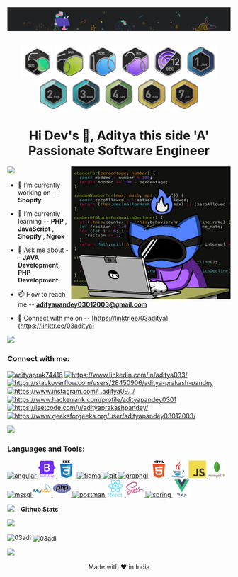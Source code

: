 <div align="center" >
  <img src="https://github.com/03Adi/03Adi/blob/main/Knowledge_Is_Human_Homepage_Animated_Banner.gif" alt="Coding"  >
  <br><br>       
</div>           
                    
<p align="center" >
  <img src="https://github.com/03Adi/03Adi/blob/main/50%20days.gif" alt="50 Days Badge" height="70">
  <img src="https://github.com/03Adi/03Adi/blob/main/2550.gif" alt="2025 50 Days Badge" height="70">
  <img src="https://github.com/03Adi/03Adi/blob/main/25100.gif" alt="2025 100 Days Badge" height="70">
  <img src="https://github.com/03Adi/03Adi/blob/main/200.gif" alt="2025 200 Days Badge" height="70">
  <img src="https://github.com/03Adi/03Adi/blob/main/dec%202024.gif" alt="Dec Badge" height="70">
  <img src="https://github.com/03Adi/03Adi/blob/main/jan%202025.gif" alt="jan Badge" height="70">
  <img src="https://github.com/03Adi/03Adi/blob/main/202502.gif" alt="feb Badge" height="70">
  <img src="https://github.com/03Adi/03Adi/blob/main/202503.gif" alt="March Badge" height="70">
  <img src="https://github.com/03Adi/03Adi/blob/main/202504.gif" alt="April Badge" height="70">
  <img src="https://github.com/03Adi/03Adi/blob/main/202506.gif" alt="June Badge" height="70">
  <img src="https://github.com/03Adi/03Adi/blob/main/202507.gif" alt="July Badge" height="70">
</p>

<h1 align="center">Hi Dev's 👋, Aditya this side 'A' Passionate Software Engineer</h1>
<!-- <img src="https://github.com/03Adi/03Adi/blob/main/baracktocat.jpg"> -->


<img align="right" alt="Coding" width="360" height="300" src="https://github.com/03Adi/03Adi/blob/main/giphy%20(1).gif"> 
<!-- <img align="right" alt="Coding" width="340" height="300" src="https://github.com/03Adi/03Adi/blob/main/giphy.gif">  -->
  
<img src="https://count.getloli.com/@03Adi?name=03Adi&theme=rule34&padding=7&offset=0&align=top&scale=1&pixelated=1&darkmode=auto">

- 🔭 I’m currently working on -- **Shopify**

- 🌱 I’m currently learning -- **PHP , JavaScript , Shopify , Ngrok**

- 💬 Ask me about -- **JAVA Development, PHP Development**

- 📫 How to reach me -- **adityapandey03012003@gmail.com**

- 📝 Connect with me on -- [https://linktr.ee/03aditya](https://linktr.ee/03aditya)

<img src="https://user-images.githubusercontent.com/73097560/115834477-dbab4500-a447-11eb-908a-139a6edaec5c.gif">

<h3 align="left">Connect with me:</h3>
<p align="left">
<a href="https://twitter.com/adityaprak74416" target="blank"><img align="center" src="https://raw.githubusercontent.com/rahuldkjain/github-profile-readme-generator/master/src/images/icons/Social/twitter.svg" alt="adityaprak74416" height="30" width="40" /></a>
<a href="https://www.linkedin.com/in/aditya033/" target="blank"><img align="center" src="https://raw.githubusercontent.com/rahuldkjain/github-profile-readme-generator/master/src/images/icons/Social/linked-in-alt.svg" alt="https://www.linkedin.com/in/aditya033/" height="30" width="40" /></a>
<a href="https://stackoverflow.com/users/28450906/aditya-prakash-pandey" target="blank"><img align="center" src="https://raw.githubusercontent.com/rahuldkjain/github-profile-readme-generator/master/src/images/icons/Social/stack-overflow.svg" alt="https://stackoverflow.com/users/28450906/aditya-prakash-pandey" height="30" width="40" /></a>
<a href="https://www.instagram.com/adityaprakashpandey_03/" target="blank"><img align="center" src="https://raw.githubusercontent.com/rahuldkjain/github-profile-readme-generator/master/src/images/icons/Social/instagram.svg" alt="https://www.instagram.com/_.aditya09._/" height="30" width="40" /></a>
<a href="https://www.hackerrank.com/profile/adityapandey0301" target="blank"><img align="center" src="https://raw.githubusercontent.com/rahuldkjain/github-profile-readme-generator/master/src/images/icons/Social/hackerrank.svg" alt="https://www.hackerrank.com/profile/adityapandey0301" height="30" width="40" /></a>
<a href="https://leetcode.com/u/Adityaprakashpandey/" target="blank"><img align="center" src="https://raw.githubusercontent.com/rahuldkjain/github-profile-readme-generator/master/src/images/icons/Social/leet-code.svg" alt="https://leetcode.com/u/adityaprakashpandey/" height="30" width="40" /></a>
<a href="https://www.geeksforgeeks.org/user/adityapandey03012003/" target="blank"><img align="center" src="https://raw.githubusercontent.com/rahuldkjain/github-profile-readme-generator/master/src/images/icons/Social/geeks-for-geeks.svg" alt="https://www.geeksforgeeks.org/user/adityapandey03012003/" height="30" width="40" /></a>
</p>

<img src="https://user-images.githubusercontent.com/73097560/115834477-dbab4500-a447-11eb-908a-139a6edaec5c.gif">

<h3 align="left">Languages and Tools:</h3>
<p align="left"> <a href="https://angular.io" target="_blank" rel="noreferrer"> <img src="https://angular.io/assets/images/logos/angular/angular.svg" alt="angular" width="40" height="40"/> </a> <a href="https://getbootstrap.com" target="_blank" rel="noreferrer"> <img src="https://raw.githubusercontent.com/devicons/devicon/master/icons/bootstrap/bootstrap-plain-wordmark.svg" alt="bootstrap" width="40" height="40"/> </a> <a href="https://www.w3schools.com/css/" target="_blank" rel="noreferrer"> <img src="https://raw.githubusercontent.com/devicons/devicon/master/icons/css3/css3-original-wordmark.svg" alt="css3" width="40" height="40"/> </a> <a href="https://www.figma.com/" target="_blank" rel="noreferrer"> <img src="https://www.vectorlogo.zone/logos/figma/figma-icon.svg" alt="figma" width="40" height="40"/> </a> <a href="https://git-scm.com/" target="_blank" rel="noreferrer"> <img src="https://www.vectorlogo.zone/logos/git-scm/git-scm-icon.svg" alt="git" width="40" height="40"/> </a> <a href="https://graphql.org" target="_blank" rel="noreferrer"> <img src="https://www.vectorlogo.zone/logos/graphql/graphql-icon.svg" alt="graphql" width="40" height="40"/> </a> <a href="https://www.w3.org/html/" target="_blank" rel="noreferrer"> <img src="https://raw.githubusercontent.com/devicons/devicon/master/icons/html5/html5-original-wordmark.svg" alt="html5" width="40" height="40"/> </a> <a href="https://www.java.com" target="_blank" rel="noreferrer"> <img src="https://raw.githubusercontent.com/devicons/devicon/master/icons/java/java-original.svg" alt="java" width="40" height="40"/> </a> <a href="https://developer.mozilla.org/en-US/docs/Web/JavaScript" target="_blank" rel="noreferrer"> <img src="https://raw.githubusercontent.com/devicons/devicon/master/icons/javascript/javascript-original.svg" alt="javascript" width="40" height="40"/> </a> <a href="https://www.mongodb.com/" target="_blank" rel="noreferrer"> <img src="https://raw.githubusercontent.com/devicons/devicon/master/icons/mongodb/mongodb-original-wordmark.svg" alt="mongodb" width="40" height="40"/> </a> <a href="https://www.microsoft.com/en-us/sql-server" target="_blank" rel="noreferrer"> <img src="https://www.svgrepo.com/show/303229/microsoft-sql-server-logo.svg" alt="mssql" width="40" height="40"/> </a> <a href="https://www.mysql.com/" target="_blank" rel="noreferrer"> <img src="https://raw.githubusercontent.com/devicons/devicon/master/icons/mysql/mysql-original-wordmark.svg" alt="mysql" width="40" height="40"/> </a> <a href="https://www.php.net" target="_blank" rel="noreferrer"> <img src="https://raw.githubusercontent.com/devicons/devicon/master/icons/php/php-original.svg" alt="php" width="40" height="40"/> </a> <a href="https://postman.com" target="_blank" rel="noreferrer"> <img src="https://www.vectorlogo.zone/logos/getpostman/getpostman-icon.svg" alt="postman" width="40" height="40"/> </a> <a href="https://reactjs.org/" target="_blank" rel="noreferrer"> <img src="https://raw.githubusercontent.com/devicons/devicon/master/icons/react/react-original-wordmark.svg" alt="react" width="40" height="40"/> </a> <a href="https://sass-lang.com" target="_blank" rel="noreferrer"> <img src="https://raw.githubusercontent.com/devicons/devicon/master/icons/sass/sass-original.svg" alt="sass" width="40" height="40"/> </a> <a href="https://spring.io/" target="_blank" rel="noreferrer"> <img src="https://www.vectorlogo.zone/logos/springio/springio-icon.svg" alt="spring" width="40" height="40"/> </a> <a href="https://vuejs.org/" target="_blank" rel="noreferrer"> <img src="https://raw.githubusercontent.com/devicons/devicon/master/icons/vuejs/vuejs-original-wordmark.svg" alt="vuejs" width="40" height="40"/> </a> </p>

<img src="https://media.giphy.com/media/iY8CRBdQXODJSCERIr/giphy.gif" width="35"> &ensp;<b> Github Stats </b>

<img src="https://user-images.githubusercontent.com/73097560/115834477-dbab4500-a447-11eb-908a-139a6edaec5c.gif">

<p><img align="left" src="https://github-readme-stats.vercel.app/api/top-langs?username=03adi&show_icons=true&locale=en&layout=compact&theme=radical" alt="03adi" /></p>

<p>&nbsp;<img align="center" src="https://github-readme-stats.vercel.app/api?username=03adi&show_icons=true&locale=en&theme=radical" alt="03adi" style="height:167px" /></p>

<img src="https://user-images.githubusercontent.com/73097560/115834477-dbab4500-a447-11eb-908a-139a6edaec5c.gif">

<p align="center">Made with ❤️ in India</p>





